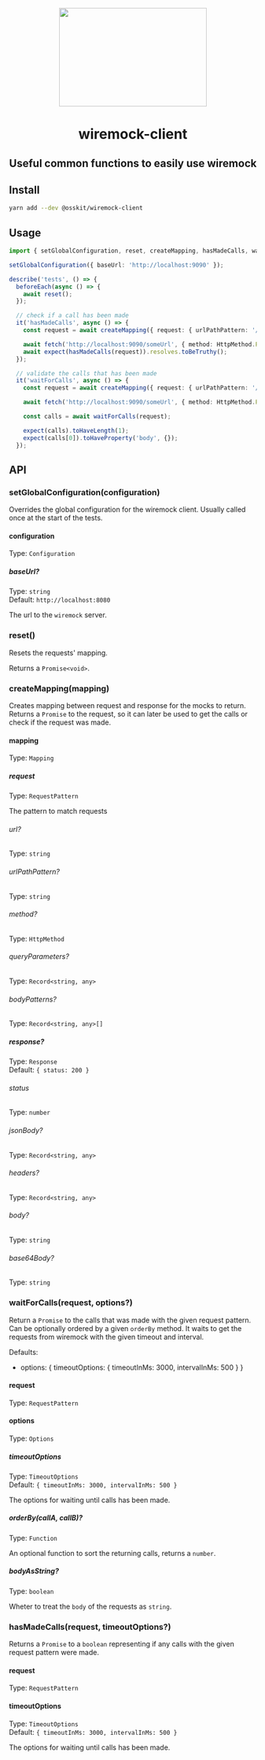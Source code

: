 <p align="center">
<img width="300" height="200" src="https://user-images.githubusercontent.com/15312980/175097744-6f69f4a6-f11d-4b16-8857-225d0cdecffe.svg" />
  </p>

  <div align="center">
  
# wiremock-client

## Useful common functions to easily use wiremock

</div>

## Install

```sh
yarn add --dev @osskit/wiremock-client
```

## Usage

```ts
import { setGlobalConfiguration, reset, createMapping, hasMadeCalls, waitForCalls } from '@osskit/wiremock-client';

setGlobalConfiguration({ baseUrl: 'http://localhost:9090' });

describe('tests', () => {
  beforeEach(async () => {
    await reset();
  });

  // check if a call has been made
  it('hasMadeCalls', async () => {
    const request = await createMapping({ request: { urlPathPattern: '/someUrl', method: HttpMethod.Post } });

    await fetch('http://localhost:9090/someUrl', { method: HttpMethod.Post, body: "{}" });
    await expect(hasMadeCalls(request)).resolves.toBeTruthy();
  });

  // validate the calls that has been made
  it('waitForCalls', async () => {
    const request = await createMapping({ request: { urlPathPattern: '/someUrl', method: HttpMethod.Post } });

    await fetch('http://localhost:9090/someUrl', { method: HttpMethod.Post, body: "{}" });

    const calls = await waitForCalls(request);

    expect(calls).toHaveLength(1);
    expect(calls[0]).toHaveProperty('body', {});
  });
```

## API

### setGlobalConfiguration(configuration)

Overrides the global configuration for the wiremock client.
Usually called once at the start of the tests.

#### configuration

Type: `Configuration`

##### baseUrl?

Type: `string`\
Default: `http://localhost:8080`

The url to the `wiremock` server.

### reset()

Resets the requests' mapping.

Returns a `Promise<void>`.

### createMapping(mapping)

Creates mapping between request and response for the mocks to return.
Returns a `Promise` to the request, so it can later be used to get the calls or check if the request was made.

#### mapping

Type: `Mapping`

##### request

Type: `RequestPattern`

The pattern to match requests

###### url?

Type: `string`

###### urlPathPattern?

Type: `string`

###### method?

Type: `HttpMethod`

###### queryParameters?

Type: `Record<string, any>`

###### bodyPatterns?

Type: `Record<string, any>[]`

##### response?

Type: `Response`\
Default: `{ status: 200 }`

###### status

Type: `number`

###### jsonBody?

Type: `Record<string, any>`

###### headers?

Type: `Record<string, any>`

###### body?

Type: `string`

###### base64Body?

Type: `string`

### waitForCalls(request, options?)

Return a `Promise` to the calls that was made with the given request pattern.
Can be optionally ordered by a given `orderBy` method.
It waits to get the
requests from
wiremock with the given timeout and interval.

Defaults:

- options: { timeoutOptions: { timeoutInMs: 3000, intervalInMs: 500 } }

#### request

Type: `RequestPattern`

#### options

Type: `Options`

##### timeoutOptions

Type: `TimeoutOptions`\
Default: `{ timeoutInMs: 3000, intervalInMs: 500 }`

The options for waiting until calls has been made.

##### orderBy(callA, callB)?

Type: `Function`

An optional function to sort the returning calls, returns a `number`.

##### bodyAsString?

Type: `boolean`

Wheter to treat the `body` of the requests as `string`.

### hasMadeCalls(request, timeoutOptions?)

Returns a `Promise` to a `boolean` representing if any calls with the given request pattern were made.

#### request

Type: `RequestPattern`

#### timeoutOptions

Type: `TimeoutOptions`\
Default: `{ timeoutInMs: 3000, intervalInMs: 500 }`

The options for waiting until calls has been made.
